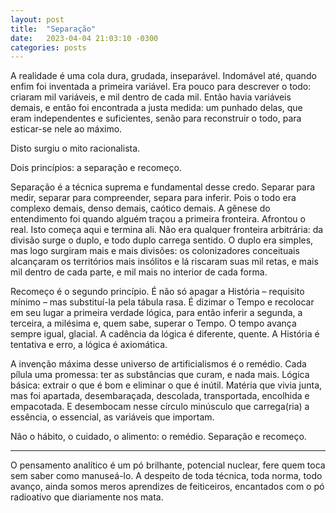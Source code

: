 ```yaml
---
layout: post
title:  "Separação"
date:   2023-04-04 21:03:10 -0300
categories: posts
---
```


A realidade é uma cola dura, grudada, inseparável. Indomável até, quando enfim foi inventada a primeira variável. Era pouco para descrever o todo: criaram mil variáveis, e mil dentro de cada mil. Então havia variáveis demais, e então foi encontrada a justa medida: um punhado delas, que eram independentes e suficientes, senão para reconstruir o todo, para esticar-se nele ao máximo.

Disto surgiu o mito racionalista.

Dois princípios: a separação e recomeço.

Separação é a técnica suprema e fundamental desse credo. Separar para medir, separar para compreender, separa para inferir. Pois o todo era complexo demais, denso demais, caótico demais. A gênese do entendimento foi quando alguém traçou a primeira fronteira. Afrontou o real. Isto começa aqui e termina ali. Não era qualquer fronteira arbitrária: da divisão surge o duplo, e todo duplo carrega sentido. O duplo era simples, mas logo surgiram mais e mais divisões: os colonizadores conceituais alcançaram os territórios mais insólitos e lá riscaram suas mil retas, e mais mil dentro de cada parte, e mil mais no interior de cada forma.

Recomeço é o segundo princípio. É não só apagar a História – requisito mínimo – mas substituí-la pela tábula rasa. É dizimar o Tempo e recolocar em seu lugar a primeira verdade lógica, para então inferir a segunda, a terceira, a milésima e, quem sabe, superar o Tempo. O tempo avança sempre igual, glacial. A cadência da lógica é diferente, quente. A História é tentativa e erro, a lógica é axiomática.

A invenção máxima desse universo de artificialismos é o remédio. Cada pílula uma promessa: ter as substâncias que curam, e nada mais. Lógica básica: extrair o que é bom e eliminar o que é inútil. Matéria que vivia junta, mas foi apartada, desembaraçada, descolada, transportada, encolhida e empacotada. E desembocam nesse círculo minúsculo que carrega(ria) a essência, o essencial, as variáveis que importam.

Não o hábito, o cuidado, o alimento: o remédio. Separação e recomeço.

---

O pensamento analítico é um pó brilhante, potencial nuclear, fere quem toca sem saber como manuseá-lo. A despeito de toda técnica, toda norma, todo avanço, ainda somos meros aprendizes de feiticeiros, encantados com o pó radioativo que diariamente nos mata.
